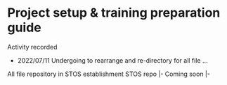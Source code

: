 # Project setup & training preparation guide

Activity recorded
- 2022/07/11 Undergoing to rearrange and re-directory for all file ...

All file repository in STOS establishment
STOS repo
|- Coming soon
|-
